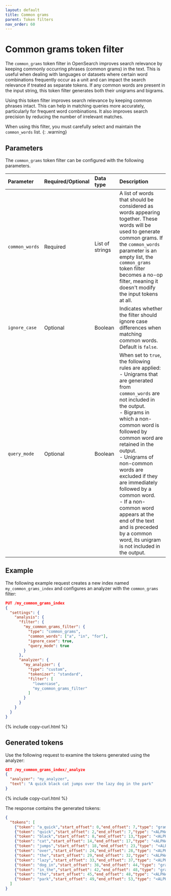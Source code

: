 ```yaml
---
layout: default
title: Common grams
parent: Token filters
nav_order: 60
---
```

<!-- vale off -->
# Common grams token filter
<!-- vale on -->
The `common_grams` token filter in OpenSearch improves search relevance by keeping commonly occurring phrases (common grams) in the text. This is useful when dealing with languages or datasets where certain word combinations frequently occur as a unit and can impact the search relevance if treated as separate tokens. If any common words are present in the input string, this token filter generates both their unigrams and bigrams.

Using this token filter improves search relevance by keeping common phrases intact. This can help in matching queries more accurately, particularly for frequent word combinations. It also improves search precision by reducing the number of irrelevant matches.

When using this filter, you must carefully select and maintain the `common_words` list.
{: .warning}

## Parameters

The `common_grams` token filter can be configured with the following parameters.

Parameter | Required/Optional | Data type | Description
:--- | :--- | :--- | :--- 
`common_words` | Required | List of strings | A list of words that should be considered as words appearing together. These words will be used to generate common grams. If the `common_words` parameter is an empty list, the `common_grams` token filter becomes a no-op filter, meaning it doesn't modify the input tokens at all.
`ignore_case` | Optional | Boolean |  Indicates whether the filter should ignore case differences when matching common words. Default is `false`.
`query_mode` | Optional | Boolean | When set to `true`, the following rules are applied:<br>- Unigrams that are generated from `common_words` are not included in the output.<br>- Bigrams in which a non-common word is followed by common word are retained in the output.<br>- Unigrams of non-common words are excluded if they are immediately followed by a common word.<br>- If a non-common word appears at the end of the text and is preceded by a common word, its unigram is not included in the output.


## Example

The following example request creates a new index named `my_common_grams_index` and configures an analyzer with the `common_grams` filter:

```json
PUT /my_common_grams_index
{
  "settings": {
    "analysis": {
      "filter": {
        "my_common_grams_filter": {
          "type": "common_grams",
          "common_words": ["a", "in", "for"],
          "ignore_case": true,
          "query_mode": true
        }
      },
      "analyzer": {
        "my_analyzer": {
          "type": "custom",
          "tokenizer": "standard",
          "filter": [
            "lowercase",
            "my_common_grams_filter"
          ]
        }
      }
    }
  }
}
```
{% include copy-curl.html %}

## Generated tokens

Use the following request to examine the tokens generated using the analyzer:

```json
GET /my_common_grams_index/_analyze
{
  "analyzer": "my_analyzer",
  "text": "A quick black cat jumps over the lazy dog in the park"
}
```
{% include copy-curl.html %}

The response contains the generated tokens:

```json
{
  "tokens": [
    {"token": "a_quick","start_offset": 0,"end_offset": 7,"type": "gram","position": 0},
    {"token": "quick","start_offset": 2,"end_offset": 7,"type": "<ALPHANUM>","position": 1},
    {"token": "black","start_offset": 8,"end_offset": 13,"type": "<ALPHANUM>","position": 2},
    {"token": "cat","start_offset": 14,"end_offset": 17,"type": "<ALPHANUM>","position": 3},
    {"token": "jumps","start_offset": 18,"end_offset": 23,"type": "<ALPHANUM>","position": 4},
    {"token": "over","start_offset": 24,"end_offset": 28,"type": "<ALPHANUM>","position": 5},
    {"token": "the","start_offset": 29,"end_offset": 32,"type": "<ALPHANUM>","position": 6},
    {"token": "lazy","start_offset": 33,"end_offset": 37,"type": "<ALPHANUM>","position": 7},
    {"token": "dog_in","start_offset": 38,"end_offset": 44,"type": "gram","position": 8},
    {"token": "in_the","start_offset": 42,"end_offset": 48,"type": "gram","position": 9},
    {"token": "the","start_offset": 45,"end_offset": 48,"type": "<ALPHANUM>","position": 10},
    {"token": "park","start_offset": 49,"end_offset": 53,"type": "<ALPHANUM>","position": 11}
  ]
}
```

